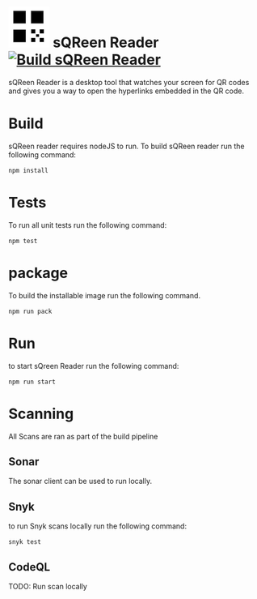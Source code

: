 # ![sQreen Reader Logo](sqreen-reader.png) sQReen Reader [![Build sQReen Reader](https://github.com/sqreen-reader/sqreen-reader/actions/workflows/build.yml/badge.svg)](https://github.com/sqreen-reader/sqreen-reader/actions/workflows/build.yml) 
sQReen Reader is a desktop tool that watches your screen for QR codes and gives you a way to open
the hyperlinks embedded in the QR code.

# Build
sQReen reader requires nodeJS to run. To build sQReen reader run the following command:

```shell
npm install
```

# Tests

To run all unit tests run the following command:

```shell
npm test
```

# package

To build the installable image run the following command.

```shell
npm run pack
```


# Run

to start sQreen Reader run the following command:

```shell
npm run start
```

# Scanning

All Scans are ran as part of the build pipeline

## Sonar

The sonar client can be used to run locally.

## Snyk
to run Snyk scans locally run the following command:

```shell
snyk test
```

## CodeQL
TODO: Run scan locally



